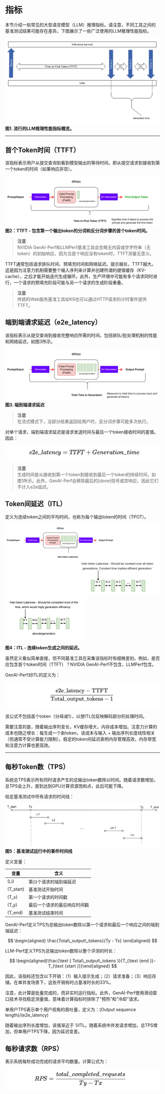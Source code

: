 # 指标

本节介绍一些常见的大型语言模型（LLM）推理指标。请注意，不同工具之间的基准测试结果可能存在差异。下图展示了一些广泛使用的LLM推理性能指标。

![alt text](./images/image-5.png)
**图1. 流行的LLM推理性能指标概览。**

---

## 首个Token时间（TTFT）

该指标表示用户从提交查询到看到模型输出的等待时间。即从提交请求到接收到第一个token的时间（如果响应非空）。

![alt text](./images/image-6.png)
**图2：TTFT - 包含第一个输出token的分词和反分词步骤的首个token时间。**

> **注意**  
> NVIDIA GenAI-Perf和LLMPerf基准工具会忽略无内容或空字符串（无token）的初始响应，因为当首个响应没有token时，TTFT测量无意义。

TTFT通常包括请求排队时间、预填充时间和网络延迟。提示越长，TTFT越大。这是因为注意力机制需要整个输入序列来计算并创建所谓的键值缓存（KV-cache），之后才能开始迭代生成循环。此外，生产环境中可能有多个请求同时进行，一个请求的预填充阶段可能与另一个请求的生成阶段重叠。

> **注意**  
> 传统的Web服务基准工具如K6也可以通过HTTP请求的计时事件提供TTFT。

## 端到端请求延迟（e2e_latency）

该指标表示从提交查询到接收完整响应所需的时间，包括排队/批处理机制的性能和网络延迟，如图3所示。

![alt text](./images/image-7.png)
**图3. 端到端请求延迟**

> **注意**  
> 在流式模式下，当部分结果返回给用户时，反分词步骤可能多次执行。

对单个请求，端到端请求延迟是请求发送时间与最后一个token接收时间的差值。因此：

![alt text](images/image-19.png)

> **注意**  
> 生成时间是从接收到第一个token到接收到最后一个token的持续时间，如图1所示。此外，GenAI-Perf会移除最后的[done]信号或空响应，因此它们不计入e2e延迟。

## Token间延迟（ITL）

定义为连续token之间的平均时间，也称为每个输出token的时间（TPOT）。

![alt text](./images/image-8.png)
![alt text](./images/image-9.png)

**图4：ITL - 连续token生成之间的延迟。**

虽然定义看似简单直接，但不同基准工具在采集该指标时有细微差别。例如，是否应包含首个token时间（TTFT）？NVIDIA GenAI-Perf不包含，LLMPerf包含。

GenAI-Perf对ITL的定义为：

![alt text](images/image-20.png)


该公式不包括首个token（分母减1），以使ITL仅反映解码部分的处理时间。

需要注意的是，随着输出序列变长，KV缓存增大，内存成本增加。注意力计算的成本也随之增长：每生成一个新token，该成本与输入 + 输出序列长度线性相关（但通常不受计算能力限制）。稳定的token间延迟表明内存管理高效，内存带宽和注意力计算也更高效。

---

## 每秒Token数（TPS）

系统总TPS表示所有同时请求产生的总输出token数除以时间。随着请求数增加，总TPS会上升，直到达到GPU计算资源饱和点，此后可能下降。

给定基准测试中所有请求的时间线：

![alt text](./images/image-10.png) 
**图5：基准测试运行中的事件时间线**

定义变量：

| 变量       | 含义                         |
|------------|------------------------------|
| \(Li\)    | 第\(i\)个请求的端到端延迟    |
| \(T_start\) | 基准测试开始时间          |
| \(T_x\)    | 第一个请求的时间戳           |
| \(T_y\)    | 最后一个请求的最后响应时间戳 |
| \(T_end\)   | 基准测试结束时间          |

GenAI-Perf定义TPS为总输出token数除以第一个请求和最后一个响应之间的端到端延迟：

$$ \begin{aligned} \frac{Total\_output\_tokens}{Ty - Tx} \end{aligned} $$

LLM-Perf定义TPS为总输出token数除以整个评测的时长：

$$ \begin{aligned}\frac{\text { Total\_output\_tokens }}{T_{\text {end }}-T_{\text {start }}}\end{aligned} $$

因此，该指标还包含以下开销：（1）输入提示生成；（2）请求准备；（3）响应存储。在单并发场景下，这些开销有时占基准时长的33%。

注意，此计算是批量完成的，而非实时运行指标。此外，GenAI-Perf使用滑动窗口技术寻找稳定测量值，意味着计算指标时排除了“预热”和“冷却”请求。

单用户TPS表示单个用户视角的吞吐量，定义为：(Output sequence length)/(e2e_latency)

随着输出序列长度增加，该值渐近于 1/ITL。随着系统中并发请求增加，总TPS增加，但单用户TPS下降，因为延迟变差。


## 每秒请求数（RPS）

表示系统每秒成功完成的请求平均数量。计算公式为：

![alt text](images/image-21.png)